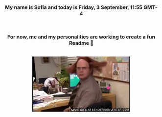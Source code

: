 


<div align="center">
<h3 >My name is Sofia and today is Friday, 3 September, 11:55 GMT-4</h3><br>
<h3 >For now, me and my personalities are working to create a fun Readme 👋
</h3><br>
<img src='img/dwight.gif' alt='working...'/>
</div>
